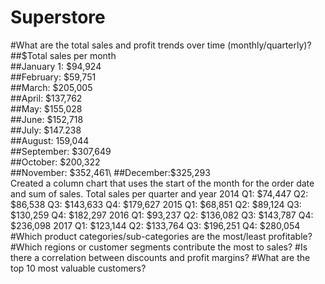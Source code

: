 # Superstore

#What are the total sales and profit trends over time (monthly/quarterly)? 
##$Total sales per month\
##January 1: $94,924\
##February: $59,751\
##March: $205,005\
##April: $137,762\
##May: $155,028\
##June: $152,718\
##July: $147.238\
##August: 159,044\
##September: $307,649\
##October: $200,322\
##November: $352,461\
##December:$325,293\
Created a column chart that uses the start of the month for the order date and sum of sales.
Total sales per quarter and year
2014
Q1: $74,447
Q2: $86,538
Q3: $143,633
Q4: $179,627
2015
Q1: $68,851
Q2: $89,124
Q3: $130,259
Q4: $182,297
2016
Q1: $93,237
Q2: $136,082
Q3: $143,787
Q4: $236,098
2017
Q1: $123,144
Q2: $133,764
Q3: $196,251
Q4: $280,054
#Which product categories/sub-categories are the most/least profitable?
#Which regions or customer segments contribute the most to sales?
#Is there a correlation between discounts and profit margins?
#What are the top 10 most valuable customers?
